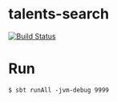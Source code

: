 # talents-search
[![Build Status](https://travis-ci.org/worasit/talents-search.svg?branch=master)](https://travis-ci.org/worasit/talents-search)

# Run 
    $ sbt runAll -jvm-debug 9999